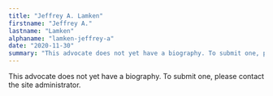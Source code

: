 ```yaml
---
title: "Jeffrey A. Lamken"
firstname: "Jeffrey A."
lastname: "Lamken"
alphaname: "lamken-jeffrey-a"
date: "2020-11-30"
summary: "This advocate does not yet have a biography. To submit one, please contact the site administrator."
---
```

This advocate does not yet have a biography. To submit one, please contact the site administrator.

